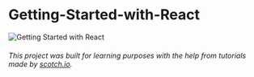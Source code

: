 # Getting-Started-with-React  

![Getting Started with React](https://scotch-res.cloudinary.com/image/upload/dpr_1,w_900,q_auto:good,f_auto/media/1/QYfj3qQSSLywYDvBVrQu_getting-started-with-react.png.jpg)

###### This project was built for learning purposes with the help from tutorials made by [scotch.io](https://scotch.io/courses/getting-started-with-react/).
